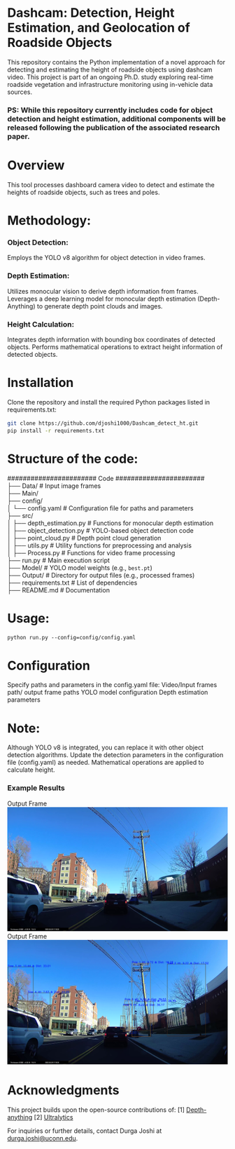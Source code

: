 
# Dashcam: Detection, Height Estimation, and Geolocation of Roadside Objects
This repository contains the Python implementation of a novel approach for detecting and estimating the height of roadside objects using dashcam video. This project is part of an ongoing Ph.D. study exploring real-time roadside vegetation and infrastructure monitoring using in-vehicle data sources. 
### PS: While this repository currently includes code for object detection and height estimation, additional components will be released following the publication of the associated research paper.

# Overview
This tool processes dashboard camera video to detect and estimate the heights of roadside objects, such as trees and poles.

# Methodology:

### Object Detection:
Employs the YOLO v8 algorithm for object detection in video frames.

### Depth Estimation:
Utilizes monocular vision to derive depth information from frames.
Leverages a deep learning model for monocular depth estimation (Depth-Anything) to generate depth point clouds and images.

### Height Calculation:
Integrates depth information with bounding box coordinates of detected objects.
Performs mathematical operations to extract height information of detected objects.

# Installation
Clone the repository and install the required Python packages listed in requirements.txt:

```bash
git clone https://github.com/djoshi1000/Dashcam_detect_ht.git
pip install -r requirements.txt
```

# Structure of the code:
####################### Code #######################    
├── Data/                                 # Input image frames  
├── Main/  
    ├── config/  
    │   └── config.yaml                  # Configuration file for paths and parameters  
    ├── src/  
    │   ├── depth_estimation.py          # Functions for monocular depth estimation  
    │   ├── object_detection.py          # YOLO-based object detection code  
    │   ├── point_cloud.py               # Depth point cloud generation  
    │   ├── utils.py                     # Utility functions for preprocessing and analysis  
    │   ├── Process.py                   # Functions for video frame processing  
    ├── run.py                           # Main execution script  
├── Model/                               # YOLO model weights (e.g., `best.pt`)  
├── Output/                              # Directory for output files (e.g., processed frames)  
├── requirements.txt                     # List of dependencies  
├── README.md                            # Documentation  

# Usage:
```
python run.py --config=config/config.yaml
```

# Configuration
Specify paths and parameters in the config.yaml file:
Video/Input frames path/ output frame paths
YOLO model configuration
Depth estimation parameters

# Note:
Although YOLO v8 is integrated, you can replace it with other object detection algorithms. Update the detection parameters in the configuration file (config.yaml) as needed.
Mathematical operations are applied to calculate height.

### Example Results
Output Frame![input frame](https://github.com/djoshi1000/Dashcam_detect_ht/blob/main/Data/frame_1.png) Output Frame ![outputframe](https://github.com/djoshi1000/Dashcam_detect_ht/blob/main/output/2024-12-05_18-51-08/frame_1_0.png)
	
# Acknowledgments
This project builds upon the open-source contributions of:
[1] [Depth-anything](https://github.com/LiheYoung/Depth-Anything)
[2] [Ultralytics](https://github.com/ultralytics/ultralytics.git) 

For inquiries or further details, contact Durga Joshi at durga.joshi@uconn.edu.
